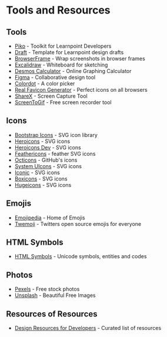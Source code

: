# Tools and Resources

## Tools
* [Piko](https://github.com/learnpoint/piko) - Toolkit for Learnpoint Developers
* [Draft](https://github.com/learnpoint/draft) - Template for Learnpoint design drafts
* [BrowserFrame](https://browserframe.com/) - Wrap screenshots in browser frames
* [Excalidraw](https://excalidraw.com/) - Whiteboard for sketching
* [Desmos Calculator](https://www.desmos.com/calculator) - Online Graphing Calculator
* [Figma](https://www.figma.com/) - Collaborative design tool
* [Colordot](https://color.hailpixel.com/) - A color picker
* [Real Favicon Generator](https://realfavicongenerator.net/) - Perfect icons on all browsers
* [ShareX](https://getsharex.com/) - Screen Capture Tool
* [ScreenToGif](https://www.screentogif.com/) - Free screen recorder tool

## Icons
* [Bootstrap Icons](https://icons.getbootstrap.com/) - SVG icon library
* [Heroicons](https://heroicons.com/) - SVG icons
* [Heroicons Dev](https://heroicons.dev/) - SVG icons
* [Feathericons](https://feathericons.com/) - feather SVG icons
* [Octicons](https://primer.github.io/octicons/) - GitHub's icons
* [System UIcons](https://systemuicons.com/) - SVG icons
* [Iconic](https://iconic.app/) - SVG icons
* [Boxicons](https://boxicons.com/) - SVG icons
* [Hugeicons](https://hugeicons.com/) - SVG icons


## Emojis
* [Emojipedia](https://emojipedia.org/) - Home of Emojis
* [Twemoji](https://twemoji.twitter.com/) - Twitters open source emojis for everyone

## HTML Symbols
* [HTML Symbols](https://www.htmlsymbols.xyz/) - Unicode symbols, entities and codes

## Photos
* [Pexels](https://www.pexels.com/) - Free stock photos
* [Unsplash](https://unsplash.com/) - Beautiful Free Images

## Resources of Resources
* [Design Resources for Developers](https://github.com/bradtraversy/design-resources-for-developers) - Curated list of resources
